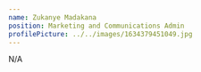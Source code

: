 ```yaml
---
name: Zukanye Madakana
position: Marketing and Communications Admin
profilePicture: ../../images/1634379451049.jpg
---
```

N﻿/A